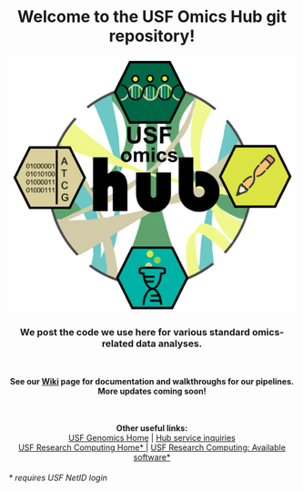<!DOCTYPE html>
<html>
<body>


<h1 align="center">Welcome to the USF Omics Hub git repository!</h1>


  
<p align="center">
  <img src="https://github.com/JustinGibbons/USF_Omics_Hub/blob/master/Misc/github.web.src/images/OmicsHub_logo_no_email.png">
  <br>
  <h3 align="center">We post the code we use here for various standard omics-related data analyses.</h3>
  <br>
 </p>

<p align="center">
  <b> See our <a href="https://github.com/JustinGibbons/USF_Omics_Hub/wiki">Wiki</a> page for documentation and walkthroughs for our pipelines. More updates coming soon! </b>
  <br>
  <br>
  <br>
</p>

<p align="center">
  <b> Other useful links:</b><br>
  <a href="https://health.usf.edu/publichealth/ghidr/genomics">USF Genomics Home</a> |
  <a href="https://health.usf.edu/publichealth/ghidr/genomics/request-services"> Hub service inquiries </a>
  <br>
  <a href="https://wiki.rc.usf.edu/index.php/Main_Page"> USF Research Computing Home* </a> |
  <a href="https://wiki.rc.usf.edu/index.php/Software_and_Libraries"> USF Research Computing: Available software* </a>
</p>



<h6> * requires USF NetID login </h6>
</body>
</html>
